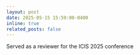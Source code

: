 ```yaml
---
layout: post
date: 2025-05-15 15:59:00-0400
inline: true
related_posts: false
---
```


Served as a reviewer for the ICIS 2025 conference
